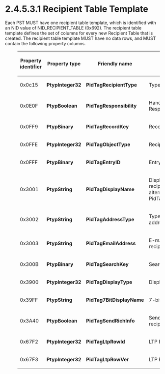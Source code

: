 <html dir="LTR" xmlns:mshelp="http://msdn.microsoft.com/mshelp" xmlns:ddue="http://ddue.schemas.microsoft.com/authoring/2003/5" xmlns:xlink="http://www.w3.org/1999/xlink" xmlns:tool="http://www.microsoft.com/tooltip">
    <head>
        <meta http-equiv="Content-Type" content="text/html; CHARSET=utf-8"></meta>
        <meta name="save" content="history"></meta>
        <title>2.4.5.3.1 Recipient Table Template</title>
        <xml>
            <mshelp:toctitle title="2.4.5.3.1 Recipient Table Template"></mshelp:toctitle>
            <mshelp:rltitle title="[MS-PST]: Recipient Table Template"></mshelp:rltitle>
            <mshelp:keyword index="A" term="bb069b2b-80ad-46d5-b86f-33487d16bf0c"></mshelp:keyword>
            <mshelp:attr name="DCSext.ContentType" value="open specification"></mshelp:attr>
            <mshelp:attr name="AssetID" value="bb069b2b-80ad-46d5-b86f-33487d16bf0c"></mshelp:attr>
            <mshelp:attr name="TopicType" value="kbRef"></mshelp:attr>
            <mshelp:attr name="DCSext.Title" value="[MS-PST]: Recipient Table Template" />
        </xml>
    </head>
    <body>
        <div id="header">
            <h1 class="heading">2.4.5.3.1 Recipient Table Template</h1>
        </div>
        <div id="mainSection">
            <div id="mainBody">
                <div id="allHistory" class="saveHistory"></div>
                <div id="sectionSection0" class="section" name="collapseableSection">
                    

<p>Each PST MUST have one recipient table template, which is
identified with an NID value of NID_RECIPIENT_TABLE (0x692). The recipient
table template defines the set of columns for every new Recipient Table that is
created. The recipient table template MUST have no data rows, and MUST contain
the following property columns.</p>

<dl>
<dd>
<table>
 <thead>
  <tr>
   <th>
   <p>Property identifier</p>
   </th>
   <th>
   <p>Property
   type</p>
   </th>
   <th>
   <p>Friendly
   name</p>
   </th>
   <th>
   <p>Description</p>
   </th>
  </tr>
 </thead>
 <tr>
  <td>
  <p>0x0c15</p>
  </td>
  <td>
  <p><b>PtypInteger32</b></p>
  </td>
  <td>
  <p><b>PidTagRecipientType</b></p>
  </td>
  <td>
  <p>Type
  of recipient.</p>
  </td>
 </tr>
 <tr>
  <td>
  <p>0x0E0F</p>
  </td>
  <td>
  <p><b>PtypBoolean</b></p>
  </td>
  <td>
  <p><b>PidTagResponsibility</b></p>
  </td>
  <td>
  <p>Handling
  Responsibility.</p>
  </td>
 </tr>
 <tr>
  <td>
  <p>0x0FF9</p>
  </td>
  <td>
  <p><b>PtypBinary</b></p>
  </td>
  <td>
  <p><b>PidTagRecordKey</b></p>
  </td>
  <td>
  <p>Record
  Key.</p>
  </td>
 </tr>
 <tr>
  <td>
  <p>0x0FFE</p>
  </td>
  <td>
  <p><b>PtypInteger32</b></p>
  </td>
  <td>
  <p><b>PidTagObjectType</b></p>
  </td>
  <td>
  <p>Recipient
  Object type.</p>
  </td>
 </tr>
 <tr>
  <td>
  <p>0x0FFF</p>
  </td>
  <td>
  <p><b>PtypBinary</b></p>
  </td>
  <td>
  <p><b>PidTagEntryID</b></p>
  </td>
  <td>
  <p>EntryID
  of the recipient.</p>
  </td>
 </tr>
 <tr>
  <td>
  <p>0x3001</p>
  </td>
  <td>
  <p><b>PtypString</b></p>
  </td>
  <td>
  <p><b>PidTagDisplayName</b></p>
  </td>
  <td>
  <p>Display
  name of the recipient. And it has an alternate name PidTagDisplayName_W.</p>
  </td>
 </tr>
 <tr>
  <td>
  <p>0x3002</p>
  </td>
  <td>
  <p><b>PtypString</b></p>
  </td>
  <td>
  <p><b>PidTagAddressType</b></p>
  </td>
  <td>
  <p>Type
  of recipient address.</p>
  </td>
 </tr>
 <tr>
  <td>
  <p>0x3003</p>
  </td>
  <td>
  <p><b>PtypString</b></p>
  </td>
  <td>
  <p><b>PidTagEmailAddress</b></p>
  </td>
  <td>
  <p>E-mail
  address of recipient.</p>
  </td>
 </tr>
 <tr>
  <td>
  <p>0x300B</p>
  </td>
  <td>
  <p><b>PtypBinary</b></p>
  </td>
  <td>
  <p><b>PidTagSearchKey</b></p>
  </td>
  <td>
  <p>Search
  Key.</p>
  </td>
 </tr>
 <tr>
  <td>
  <p>0x3900</p>
  </td>
  <td>
  <p><b>PtypInteger32</b></p>
  </td>
  <td>
  <p><b>PidTagDisplayType</b></p>
  </td>
  <td>
  <p>Display
  type.</p>
  </td>
 </tr>
 <tr>
  <td>
  <p>0x39FF</p>
  </td>
  <td>
  <p><b>PtypString</b></p>
  </td>
  <td>
  <p><b>PidTag7BitDisplayName</b></p>
  </td>
  <td>
  <p>7-bit
  Display name.</p>
  </td>
 </tr>
 <tr>
  <td>
  <p>0x3A40</p>
  </td>
  <td>
  <p><b>PtypBoolean</b></p>
  </td>
  <td>
  <p><b>PidTagSendRichInfo</b></p>
  </td>
  <td>
  <p>Send
  Rich info for recipient.</p>
  </td>
 </tr>
 <tr>
  <td>
  <p>0x67F2</p>
  </td>
  <td>
  <p><b>PtypInteger32</b></p>
  </td>
  <td>
  <p><b>PidTagLtpRowId</b></p>
  </td>
  <td>
  <p>LTP
  Row ID.</p>
  </td>
 </tr>
 <tr>
  <td>
  <p>0x67F3</p>
  </td>
  <td>
  <p><b>PtypInteger32</b></p>
  </td>
  <td>
  <p><b>PidTagLtpRowVer</b></p>
  </td>
  <td>
  <p>LTP
  Row Version.</p>
  </td>
 </tr>
</table>
</dd></dl>

<p> </p>
                </div>
            </div>
        </div>
    </body>
</html>
